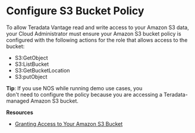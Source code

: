 # Configure S3 Bucket Policy

To allow Teradata Vantage read and write access to your Amazon S3 data, your Cloud Administrator must ensure your Amazon S3 bucket policy is configured with the following actions for the role that allows access to the bucket:

* S3:GetObject
* S3:ListBucket
* S3:GetBucketLocation
* S3:putObject

**Tip**: If you use NOS while running demo use cases, you don't need to configure the policy because you are accessing a Teradata-managed Amazon S3 bucket.

**Resources**
 
* [Granting Access to Your Amazon S3 Bucket](https://docs.teradata.com/search/all?query=Granting+Access+to+Your+Amazon+S3+Bucket&content-lang=en-US)